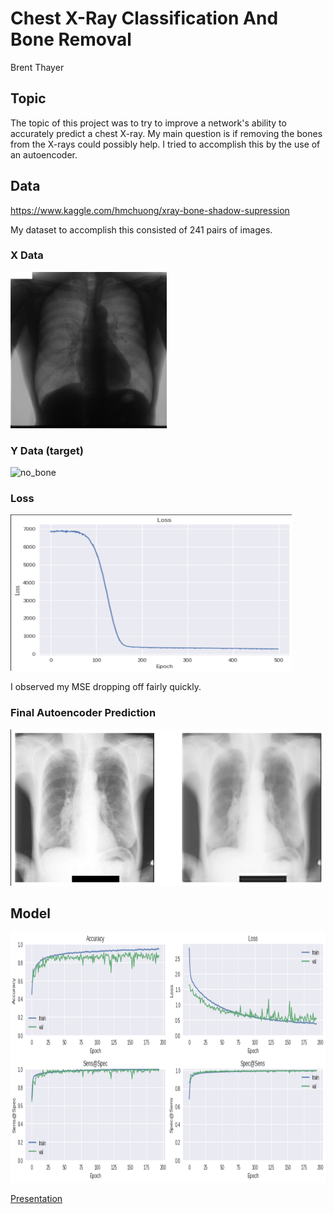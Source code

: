 # Chest X-Ray Classification And Bone Removal

Brent Thayer



## Topic
The topic of this project was to try to improve a network's ability to accurately predict a chest X-ray.  My main question is if removing the bones from the X-rays could possibly help.  I tried to accomplish this by the use of an autoencoder.

## Data

https://www.kaggle.com/hmchuong/xray-bone-shadow-supression

My dataset to accomplish this consisted of 241 pairs of images.

### X Data
<img src="/images/JPCLN001bone.png" alt="bone"
	title="no_bone" width="250" height="250" />

### Y Data (target)
<img src="/images/JPCLN001_1.png" alt="no_bone"
	title="no_bone" width="250" height="250" />

### Loss 
<img src="/images/first_500_oo_1500.png" alt="loss"
	title="loss" width="450" height="250" />

I observed my MSE dropping off fairly quickly.  

### Final Autoencoder Prediction

<img src="/images/val_loss_65_58.png" alt="pred"
	title="pred" width="500" height="250" />

## Model

<img src="/images/FINAL_MODEL.png" alt="final_model"
	title="final_model" width="600" height="400" />



[Presentation](https://github.com/brentthayer1/capstone3/tree/master/cs3_slides_final_pdf.pdf)
